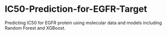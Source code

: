 # IC50-Prediction-for-EGFR-Target
Predicting IC50 for EGFR protein using molecular data and models including Random Forest and XGBoost.
